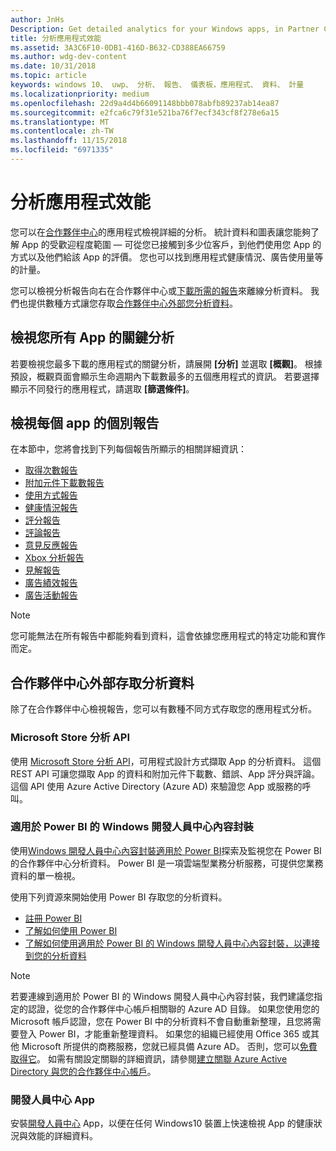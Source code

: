 ```yaml
---
author: JnHs
Description: Get detailed analytics for your Windows apps, in Partner Center or via other methods.
title: 分析應用程式效能
ms.assetid: 3A3C6F10-0DB1-416D-B632-CD388EA66759
ms.author: wdg-dev-content
ms.date: 10/31/2018
ms.topic: article
keywords: windows 10、 uwp、 分析、 報告、 儀表板，應用程式、 資料、 計量
ms.localizationpriority: medium
ms.openlocfilehash: 22d9a4d4b66091148bbb078abfb89237ab14ea87
ms.sourcegitcommit: e2fca6c79f31e521ba76f7ecf343cf8f278e6a15
ms.translationtype: MT
ms.contentlocale: zh-TW
ms.lasthandoff: 11/15/2018
ms.locfileid: "6971335"
---
```

# <a name="analyze-app-performance"></a>分析應用程式效能

您可以在[合作夥伴中心](https://partner.microsoft.com/dashboard)的應用程式檢視詳細的分析。 統計資料和圖表讓您能夠了解 App 的受歡迎程度範圍 — 可從您已接觸到多少位客戶，到他們使用您 App 的方式以及他們給該 App 的評價。 您也可以找到應用程式健康情況、廣告使用量等的計量。

您可以檢視分析報告向右在合作夥伴中心或[下載所需的報告](download-analytic-reports.md)來離線分析資料。 我們也提供數種方式讓您存取[合作夥伴中心外部您分析資料](#outside)。

## <a name="view-key-analytics-for-all-your-apps"></a>檢視您所有 App 的關鍵分析

若要檢視您最多下載的應用程式的關鍵分析，請展開 **\[分析\]** 並選取 **\[概觀\]**。 根據預設，概觀頁面會顯示生命週期內下載數最多的五個應用程式的資訊。 若要選擇顯示不同發行的應用程式，請選取 **\[篩選條件\]**。

## <a name="view-individual-reports-for-each-app"></a>檢視每個 app 的個別報告

在本節中，您將會找到下列每個報告所顯示的相關詳細資訊：

-   [取得次數報告](acquisitions-report.md)
-   [附加元件下載數報告](add-on-acquisitions-report.md)
-   [使用方式報告](usage-report.md)
-   [健康情況報告](health-report.md)
-   [評分報告](ratings-report.md)
-   [評論報告](reviews-report.md)
-   [意見反應報告](feedback-report.md)
-   [Xbox 分析報告](xbox-analytics-report.md)
-   [見解報告](insights-report.md)
-   [廣告績效報告](advertising-performance-report.md)
-   [廣告活動報告](promote-your-app-report.md)


> [!NOTE]
> 您可能無法在所有報告中都能夠看到資料，這會依據您應用程式的特定功能和實作而定。

<span id="outside"/>

## <a name="access-analytics-data-outside-of-partner-center"></a>合作夥伴中心外部存取分析資料

除了在合作夥伴中心檢視報告，您可以有數種不同方式存取您的應用程式分析。

### <a name="microsoft-store-analytics-api"></a>Microsoft Store 分析 API

使用 [Microsoft Store 分析 API](../monetize/access-analytics-data-using-windows-store-services.md)，可用程式設計方式擷取 App 的分析資料。 這個 REST API 可讓您擷取 App 的資料和附加元件下載數、錯誤、App 評分與評論。 這個 API 使用 Azure Active Directory (Azure AD) 來驗證您 App 或服務的呼叫。

### <a name="windows-dev-center-content-pack-for-power-bi"></a>適用於 Power BI 的 Windows 開發人員中心內容封裝

使用[Windows 開發人員中心內容封裝適用於 Power BI](https://powerbi.microsoft.com/documentation/powerbi-content-pack-windows-dev-center/)探索及監視您在 Power BI 的合作夥伴中心分析資料。 Power BI 是一項雲端型業務分析服務，可提供您業務資料的單一檢視。

使用下列資源來開始使用 Power BI 存取您的分析資料。

* [註冊 Power BI](https://powerbi.microsoft.com/documentation/powerbi-service-self-service-signup-for-power-bi/)
* [了解如何使用 Power BI](https://powerbi.microsoft.com/guided-learning/)
* [了解如何使用適用於 Power BI 的 Windows 開發人員中心內容封裝，以連接到您的分析資料](https://powerbi.microsoft.com/documentation/powerbi-content-pack-windows-dev-center/)

> [!NOTE]
> 若要連線到適用於 Power BI 的 Windows 開發人員中心內容封裝，我們建議您指定的認證，從您的合作夥伴中心帳戶相關聯的 Azure AD 目錄。 如果您使用您的 Microsoft 帳戶認證，您在 Power BI 中的分析資料不會自動重新整理，且您將需要登入 Power BI，才能重新整理資料。 如果您的組織已經使用 Office 365 或其他 Microsoft 所提供的商務服務，您就已經具備 Azure AD。 否則，您可以[免費取得它](http://go.microsoft.com/fwlink/p/?LinkId=703757)。 如需有關設定關聯的詳細資訊，請參閱[建立關聯 Azure Active Directory 與您的合作夥伴中心帳戶](associate-azure-ad-with-dev-center.md)。

### <a name="dev-center-app"></a>開發人員中心 App

安裝[開發人員中心](https://www.microsoft.com/store/apps/dev-center/9nblggh4r5ws) App，以便在任何 Windows10 裝置上快速檢視 App 的健康狀況與效能的詳細資料。

